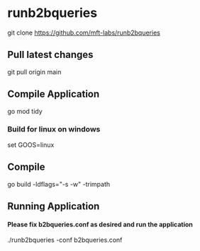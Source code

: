 # runb2bqueries

git clone https://github.com/mft-labs/runb2bqueries

Pull latest changes
-------------------
git pull origin main

Compile Application
--------------------

go mod tidy

### Build for linux on windows
set GOOS=linux

Compile
---------
go build -ldflags="-s -w" -trimpath

Running Application
--------------------
#### Please fix b2bqueries.conf as desired and run the application


./runb2bqueries -conf b2bqueries.conf




